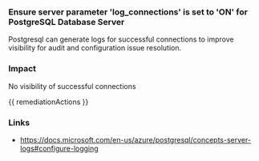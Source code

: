 
### Ensure server parameter 'log_connections' is set to 'ON' for PostgreSQL Database Server

Postgresql can generate logs for successful connections to improve visibility for audit and configuration issue resolution.

### Impact
No visibility of successful connections

<!-- DO NOT CHANGE -->
{{ remediationActions }}

### Links
- https://docs.microsoft.com/en-us/azure/postgresql/concepts-server-logs#configure-logging
        
